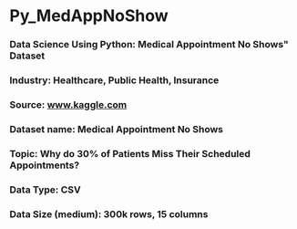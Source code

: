 # Py_MedAppNoShow
### Data Science Using Python:  Medical Appointment No Shows" Dataset
### Industry: Healthcare, Public Health, Insurance
### Source: www.kaggle.com
### Dataset name: Medical Appointment No Shows
### Topic: Why do 30% of Patients Miss Their Scheduled Appointments?
### Data Type: CSV 
### Data Size (medium): 300k rows, 15 columns
